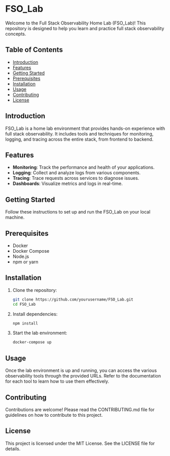 # FSO_Lab

Welcome to the Full Stack Observability Home Lab (FSO_Lab)! This repository is designed to help you learn and practice full stack observability concepts.

## Table of Contents

- [Introduction](#introduction)
- [Features](#features)
- [Getting Started](#getting-started)
- [Prerequisites](#prerequisites)
- [Installation](#installation)
- [Usage](#usage)
- [Contributing](#contributing)
- [License](#license)

## Introduction

FSO_Lab is a home lab environment that provides hands-on experience with full stack observability. It includes tools and techniques for monitoring, logging, and tracing across the entire stack, from frontend to backend.

## Features

- **Monitoring**: Track the performance and health of your applications.
- **Logging**: Collect and analyze logs from various components.
- **Tracing**: Trace requests across services to diagnose issues.
- **Dashboards**: Visualize metrics and logs in real-time.

## Getting Started

Follow these instructions to set up and run the FSO_Lab on your local machine.

## Prerequisites

- Docker
- Docker Compose
- Node.js
- npm or yarn

## Installation

1. Clone the repository:
    ```sh
    git clone https://github.com/yourusername/FSO_Lab.git
    cd FSO_Lab
    ```

2. Install dependencies:
    ```sh
    npm install
    ```

3. Start the lab environment:
    ```sh
    docker-compose up
    ```

## Usage

Once the lab environment is up and running, you can access the various observability tools through the provided URLs. Refer to the documentation for each tool to learn how to use them effectively.

## Contributing

Contributions are welcome! Please read the CONTRIBUTING.md file for guidelines on how to contribute to this project.

## License

This project is licensed under the MIT License. See the LICENSE file for details.
